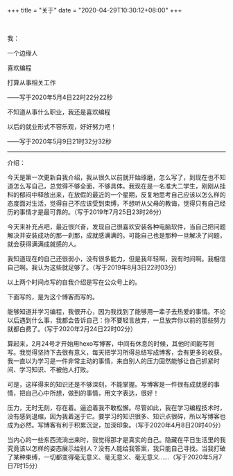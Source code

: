 +++ 
title = "关于" 
date = "2020-04-29T10:30:12+08:00" 
+++
 <meting-js
            server="netease"
            type="playlist"
            id="967686417">
        </meting-js>

</br>

我：

一个边缘人

喜欢编程

打算从事相关工作

——写于2020年5月4日22时22分22秒

不知道从事什么职业，我还是喜欢编程

以后的就业形式不容乐观，好好努力吧！

——写于2020年5月9日21时32分32秒

---

介绍：

今天是第一次更新自我介绍，我从很久以前就开始琢磨，怎么写了，到现在也不知道怎么写自己，总觉得不够全面，不够具体。我现在是一名准大二学生，刚刚从挂科的郁闷中释放出来，在放假的最近的一个星期，反复地思考自己应该以怎么样的态度面对生活，觉得自己不应该受到束缚，不想听从父母的教诲，觉得只有自己经历的事情才是最可靠的。（写于2019年7月25日23时26分）

今天来补充点吧，最近很兴奋，发现自己很喜欢安装各种电脑软件，当自己把问题解决并安装成功的那一刹那，成就感满满的。可能自己也是那种一旦解决了问题，就会获得满满成就感的人。

我知道现在的自己还很弱小，没有很多能力，但是我年轻啊，我有时间啊。我相信自己啊。我认为这些就足够了。（写于2019年8月3日22时03分）

以上两个时间点写的自我介绍是写在公众号上的。

下面写的，是为这个博客而写的。

能够知道并学习编程，我很开心，因为我找到了能够用一辈子去热爱的事情。不论以后遇到什么事，我都会告诉自己：你不要轻言放弃，一旦放弃你以前的那些努力就都白费了。（写于2020年2月24日22时02分）

算起来，2月24号才开始用hexo写博客，中间有休息的时候，其他时间能写则写。我觉得坚持下去很有意义，每天把学习所得总结写成博客，会有更多的收获。我一直以为学习是一件非常主动的事情，来自别人的压力固然能够让自己抓紧时间、学习知识、不被他人打败。

可是，这样得来的知识还是不够深刻，不能掌握。写博客是一件很有成就感的事情，把自己心中所想，做到的事情，用文字表达，很好！

压力，无时无刻，存在着。逼迫着我不敢松懈。尽管如此，我在学习编程技术时，没有感到退缩，因为我着迷于它。要学习的知识很多、知识点很碎，所以写博客也成为必然。写博客有利于积累沉淀，加深印象。（写于2020年4月8日20时40分）

当内心的一些东西流淌出来时，我觉得那才是真实的自己。隐藏在平日生活里的我究竟该以怎样的姿态展示给别人？没有人能给我答案，我只能自己寻找。当我打破了某种束缚，一切都变得毫无意义、毫无意义、毫无意义……（写于2020年5月7日7时15分）